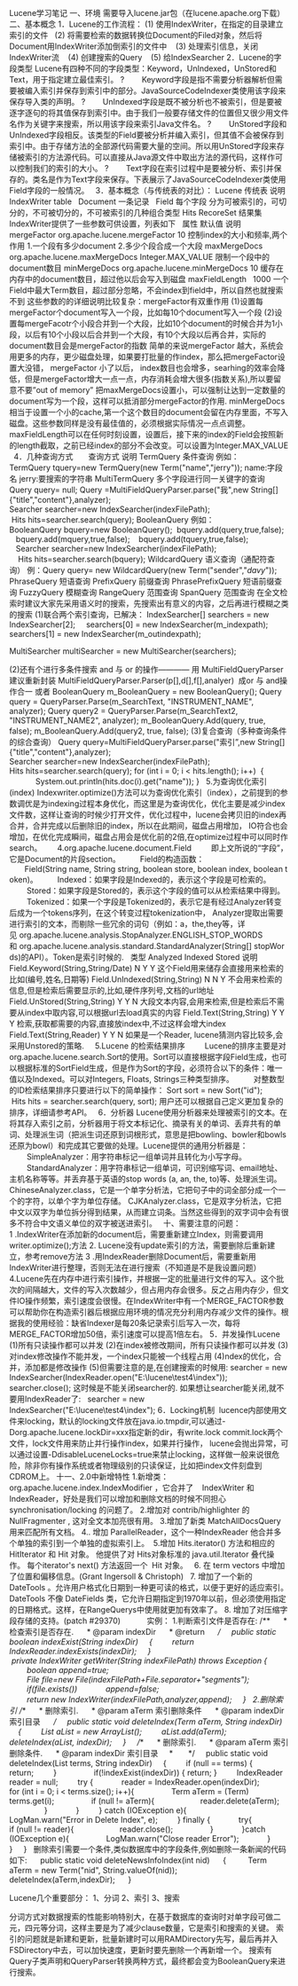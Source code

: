 Lucene学习笔记
一、环境
需要导入lucene.jar包（在lucene.apache.org下载）
二、基本概念
1．Lucene的工作流程：
(1) 使用IndexWriter，在指定的目录建立索引的文件
   (2) 将需要检索的数据转换位Document的Filed对象，然后将Document用IndexWriter添加倒索引的文件中
   (3) 处理索引信息，关闭IndexWriter流
   (4) 创建搜索的Query
   (5) 给IndexSearcher
2．Lucene的字段类型
Lucene有四种不同的字段类型：Keyword，UnIndexed，UnStored和Text，用于指定建立最佳索引。
?        Keyword字段是指不需要分析器解析但需要被编入索引并保存到索引中的部分。JavaSourceCodeIndexer类使用该字段来保存导入类的声明。
?        UnIndexed字段是既不被分析也不被索引，但是要被逐字逐句的将其值保存到索引中。由于我们一般要存储文件的位置但又很少用文件名作为关键字来搜索，所以用该字段来索引Java文件名。
?        UnStored字段和UnIndexed字段相反。该类型的Field要被分析并编入索引，但其值不会被保存到索引中。由于存储方法的全部源代码需要大量的空间。所以用UnStored字段来存储被索引的方法源代码。可以直接从Java源文件中取出方法的源代码，这样作可以控制我们的索引的大小。
?        Text字段在索引过程中是要被分析、索引并保存的。类名是作为Text字段来保存。下表展示了JavaSourceCodeIndexer类使用Field字段的一般情况。
 
3．基本概念（与传统表的对比）：
Lucene	传统表	说明
IndexWriter	table	 
Document	一条记录	 
Field	每个字段	分为可被索引的，可切分的，不可被切分的，不可被索引的几种组合类型
Hits	RecoreSet	结果集
 
IndexWriter提供了一些参数可供设置，列表如下
 	属性	默认值	说明
mergeFactor	org.apache.lucene.mergeFactor	10	控制index的大小和频率,两个作用
1.一个段有多少document
2.多少个段合成一个大段
maxMergeDocs	org.apache.lucene.maxMergeDocs	Integer.MAX_VALUE	限制一个段中的document数目
minMergeDocs	org.apache.lucene.minMergeDocs	10	缓存在内存中的document数目，超过他以后会写入到磁盘
maxFieldLength	 	1000	一个Field中最大Term数目，超过部分忽略，不会index到field中，所以自然也就搜索不到
这些参数的的详细说明比较复杂：mergeFactor有双重作用
(1)设置每mergeFactor个document写入一个段，比如每10个document写入一个段
(2)设置每mergeFacotr个小段合并到一个大段，比如10个document的时候合并为1小段，以后有10个小段以后合并到一个大段，有10个大段以后再合并，实际的document数目会是mergeFactor的指数
简单的来说mergeFactor 越大，系统会用更多的内存，更少磁盘处理，如果要打批量的作index，那么把mergeFactor设置大没错， mergeFactor 小了以后， index数目也会增多，searhing的效率会降低，但是mergeFactor增大一点一点，内存消耗会增大很多(指数关系),所以要留意不要”out of memory”
把maxMergeDocs设置小，可以强制让达到一定数量的document写为一个段，这样可以抵消部分mergeFactor的作用.
minMergeDocs相当于设置一个小的cache,第一个这个数目的document会留在内存里面，不写入磁盘。这些参数同样是没有最佳值的，必须根据实际情况一点点调整。
maxFieldLength可以在任何时刻设置，设置后，接下来的index的Field会按照新的length截取，之前已经index的部分不会改变。可以设置为Integer.MAX_VALUE
 
4．几种查询方式       
查询方式	说明
TermQuery	条件查询
例如：TermQuery tquery=new TermQuery(new Term("name","jerry"));
name:字段名
jerry:要搜索的字符串
MultiTermQuery	多个字段进行同一关键字的查询
Query query= null;
Query =MultiFieldQueryParser.parse("我",new String[] {"title","content"},analyzer);
Searcher searcher=new IndexSearcher(indexFilePath);
 Hits hits=searcher.search(query);
BooleanQuery	例如：BooleanQuery bquery=new BooleanQuery();
 bquery.add(query,true,false);
   bquery.add(mquery,true,false);
   bquery.add(tquery,true,false);
   Searcher searcher=new IndexSearcher(indexFilePath);
    Hits hits=searcher.search(bquery);
WildcardQuery	语义查询（通配符查询）
例：Query query= new WildcardQuery(new Term("sender","*davy*"));
PhraseQuery	短语查询
PrefixQuery	前缀查询
PhrasePrefixQuery	短语前缀查询
FuzzyQuery	模糊查询
RangeQuery	范围查询
SpanQuery	范围查询
在全文检索时建议大家先采用语义时的搜索，先搜索出有意义的内容，之后再进行模糊之类的搜索
(1)联合两个索引查询，已解决： 
IndexSearcher[] searchers = new IndexSearcher[2];  
   
searchers[0] = new IndexSearcher(m_indexpath); 
searchers[1] = new IndexSearcher(m_outindexpath); 

MultiSearcher multiSearcher = new MultiSearcher(searchers); 

(2)还有个进行多条件搜索 and 与 or 的操作————
用 MultiFieldQueryParser 
建议重新封装 
MultiFieldQueryParser.Parser(p[],d[],f[],analyer)  成or 与 and操作合一 
或者 
BooleanQuery m_BooleanQuery = new BooleanQuery(); 
Query query = QueryParser.Parse(m_SearchText, "INSTRUMENT_NAME", analyzer); 
Query query2 = QueryParser.Parse(m_SearchText2, "INSTRUMENT_NAME2", analyzer); 
m_BooleanQuery.Add(query, true, false); 
m_BooleanQuery.Add(query2, true, false); 
(3)复合查询（多种查询条件的综合查询）
Query query=MultiFieldQueryParser.parse("索引”,new String[] {"title","content"},analyzer);
Searcher searcher=new IndexSearcher(indexFilePath);
Hits hits=searcher.search(query);
for (int i = 0; i < hits.length(); i++)  {
            System.out.println(hits.doc(i).get("name"));
}
 
5.为查询优化索引(index)
Indexwriter.optimize()方法可以为查询优化索引（index），之前提到的参数调优是为indexing过程本身优化，而这里是为查询优化，优化主要是减少index文件数，这样让查询的时候少打开文件，优化过程中，lucene会拷贝旧的index再合并，合并完成以后删除旧的index，所以在此期间，磁盘占用增加， IO符合也会增加，在优化完成瞬间，磁盘占用会是优化前的2倍,在optimize过程中可以同时作search。
 
 
 
4.org.apache.lucene.document.Field
        即上文所说的“字段”，它是Document的片段section。
        Field的构造函数：
       Field(String name, String string, boolean store, boolean index, boolean token)。
        Indexed：如果字段是Indexed的，表示这个字段是可检索的。
        Stored：如果字段是Stored的，表示这个字段的值可以从检索结果中得到。
        Tokenized：如果一个字段是Tokenized的，表示它是有经过Analyzer转变后成为一个tokens序列，在这个转变过程tokenization中， Analyzer提取出需要进行索引的文本，而剔除一些冗余的词句（例如：a，the,they等，详见 org.apache.lucene.analysis.StopAnalyzer.ENGLISH_STOP_WORDS和 org.apache.lucene.analysis.standard.StandardAnalyzer(String[] stopWords)的API）。Token是索引时候的.
 
类型	Analyzed	Indexed	Stored	说明
Field.Keyword(String,String/Date)	N	Y	Y	这个Field用来储存会直接用来检索的比如(编号,姓名,日期等)
Field.UnIndexed(String,String)	N	N	Y	不会用来检索的信息,但是检索后需要显示的,比如,硬件序列号,文档的url地址
Field.UnStored(String,String)	Y	Y	N	大段文本内容,会用来检索,但是检索后不需要从index中取内容,可以根据url去load真实的内容
Field.Text(String,String)	Y	Y	Y	检索,获取都需要的内容,直接放index中,不过这样会增大index 
Field.Text(String,Reader)	Y	Y	N	如果是一个Reader, lucene猜测内容比较多,会采用Unstored的策略.
 
 
5.Lucene 的检索结果排序
        Lucene的排序主要是对org.apache.lucene.search.Sort的使用。Sort可以直接根据字段Field生成，也可以根据标准的SortField生成，但是作为Sort的字段，必须符合以下的条件：唯一值以及Indexed。可以对Integers, Floats, Strings三种类型排序。
        对整数型的ID检索结果排序只要进行以下的简单操作：
Sort sort = new Sort("id");
 Hits hits = searcher.search(query, sort);
用户还可以根据自己定义更加复杂的排序，详细请参考API。
 
6．分析器
Lucene使用分析器来处理被索引的文本。在将其存入索引之前，分析器用于将文本标记化、摘录有关的单词、丢弃共有的单词、处理派生词（把派生词还原到词根形式，意思是把bowling、bowler和bowls还原为bowl）和完成其它要做的处理。Lucene提供的通用分析器是：
        SimpleAnalyzer：用字符串标记一组单词并且转化为小写字母。
        StandardAnalyzer：用字符串标记一组单词，可识别缩写词、email地址、主机名称等等。并丢弃基于英语的stop words (a, an, the, to)等、处理派生词。
   ChineseAnalyzer.class，它是一个单字分析法，它把句子中的词全部分成一个一个的字符，以单个字为单位存储。
CJKAnalyzer.class，它是双字分析法，它把中文以双字为单位拆分得到结果，从而建立词条。当然这些得到的双字词中会有很多不符合中文语义单位的双字被送进索引。
 
十、需要注意的问题：
1 .IndexWriter在添加新的document后，需要重新建立Index，则需要调用writer.optimize();方法
2. Lucene没有update索引的方法，需要删除后重新建立，参考remove方法
3 .用IndexReader删除Document后，需要重新用IndexWriter进行整理，否则无法在进行搜索（不知道是不是我设置问题）
4.Lucene先在内存中进行索引操作，并根据一定的批量进行文件的写入。这个批次的间隔越大，文件的写入次数越少，但占用内存会很多。反之占用内存少，但文件IO操作频繁，索引速度会很慢。在IndexWriter中有一个MERGE_FACTOR参数可以帮助你在构造索引器后根据应用环境的情况充分利用内存减少文件的操作。根据我的使用经验：缺省Indexer是每20条记录索引后写入一次，每将MERGE_FACTOR增加50倍，索引速度可以提高1倍左右。
5．并发操作Lucene
(1)所有只读操作都可以并发
(2)在index被修改期间，所有只读操作都可以并发
(3)对index修改操作不能并发，一个index只能被一个线程占用
(4)ndex的优化，合并，添加都是修改操作
(5)但需要注意的是,在创建搜索的时候用: 
searcher = new IndexSearcher(IndexReader.open("E:\\lucene\\test4\\index"));
searcher.close();
这时候是不能关闭searcher的.
如果想让searcher能关闭,就不要用IndexReader了:
  searcher = new IndexSearcher("E:\\lucene\\test4\\index"); 
6．Locking机制
 lucence内部使用文件来locking，默认的locking文件放在java.io.tmpdir,可以通过-Dorg.apache.lucene.lockDir=xxx指定新的dir，有write.lock commit.lock两个文件，lock文件用来防止并行操作index，如果并行操作， lucene会抛出异常，可以通过设置-DdisableLuceneLocks=true来禁止locking，这样做一般来说很危险，除非你有操作系统或者物理级别的只读保证，比如把index文件刻盘到CDROM上。
十一、2.0中新增特性
1.新增类： org.apache.lucene.index.IndexModifier ，它合并了    IndexWriter 和 IndexReader，好处是我们可以增加和删除文档的时候不同担心 synchronisation/locking 的问题了。
2.增加对 contrib/highlighter 的 NullFragmenter , 这对全文本加亮很有用。
3.增加了新类 MatchAllDocsQuery 用来匹配所有文档。
4.. 增加 ParallelReader，这个一种IndexReader 他合并多个单独的索引到一个单独的虚拟索引上。
 5.增加 Hits.iterator() 方法和相应的 HitIterator 和 Hit 对象。
他提供了对 Hits对象标准的 java.util.Iterator 叠代操作。
每个iterator's next() 方法返回一个  Hit 对象。 
 6. 在 term vectors 中增加了位置和偏移信息。(Grant Ingersoll & Christoph) 
 7. 增加了一个新的 DateTools 。允许用户格式化日期到一种更可读的格式，以便于更好的适应索引。DateTools 不像 DateFields 类，它允许日期指定到1970年以前，但必须使用指定的日期格式。这样，在RangeQuerys中使用就更加有效率了。
8. 增加了对压缩字段存储的支持。(patch #29370)
  
 
 
 
 
实例：
1.判断索引文件是否存在:
/**
     * 检查索引是否存在.
     * @param indexDir
     * @return
     */
    public static boolean indexExist(String indexDir)
    {
        return IndexReader.indexExists(indexDir);
    }
 private IndexWriter getWriter(String indexFilePath) throws Exception {
        boolean append=true;
        File file=new File(indexFilePath+File.separator+"segments");
        if(file.exists())
            append=false; 
        return new IndexWriter(indexFilePath,analyzer,append);
    }
 
2.删除索引
/**
     * 删除索引.
     * @param aTerm 索引删除条件
     * @param indexDir 索引目录
     */
    public static void deleteIndex(Term aTerm, String indexDir)
    {
        List aList = new ArrayList();
        aList.add(aTerm);
        deleteIndex(aList, indexDir);
    } 
    /**
     * 删除索引. 
     * @param aTerm 索引删除条件.
     * @param indexDir 索引目录     *  
     */
    public static void deleteIndex(List terms, String indexDir)
    {
        if (null == terms) {
            return;
        }
        
        if(!indexExist(indexDir)) { return; }
        IndexReader reader = null;
        try {
            reader = IndexReader.open(indexDir);
            for (int i = 0; i < terms.size(); i++){
                Term aTerm = (Term) terms.get(i);
                if (null != aTerm){
                    reader.delete(aTerm);
                }
            }
        } catch (IOException e){
            LogMan.warn("Error in Delete Index", e);
        } finally {
            try{
                if (null != reader){
                    reader.close();
                }
            }catch (IOException e){
                LogMan.warn("Close reader Error");
            }
        }
    } 
 删除索引需要一个条件,类似数据库中的字段条件,例如删除一条新闻的代码如下:
     public static void deleteNewsInfoIndex(int nid)
     {
         Term aTerm = new Term("nid", String.valueOf(nid));
         deleteIndex(aTerm,indexDir);
     }   

Lucene几个重要部分：
1、分词
2、索引
3、搜索

分词方式对数据搜索的性能影响特别大，在基于数据库的查询时对单字段可做二元，四元等分词，这样主要是为了减少clause数量，它是索引和搜索的关键。
索引的问题就是新建和更新，批量新建时可以用RAMDirectory先写，最后再并入FSDirectory中去，可以加快速度，更新时要先删除一个再新增一个。
	搜索有Query子类声明和QueryParser转换两种方式，最终都会变为BooleanQuery来进行搜索。